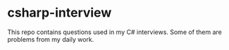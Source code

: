 # csharp-interview
This repo contains questions used in my C# interviews. Some of them are problems from my daily work.
